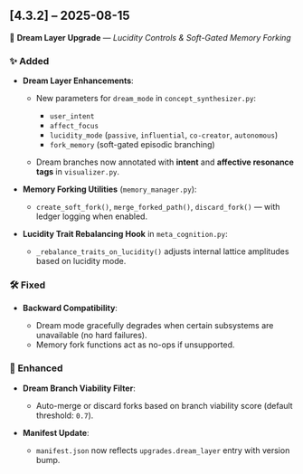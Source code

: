 ## \[4.3.2] – 2025-08-15

🌙 **Dream Layer Upgrade** — *Lucidity Controls & Soft-Gated Memory Forking*

### ✨ Added

* **Dream Layer Enhancements**:

  * New parameters for `dream_mode` in `concept_synthesizer.py`:

    * `user_intent`
    * `affect_focus`
    * `lucidity_mode` (`passive`, `influential`, `co-creator`, `autonomous`)
    * `fork_memory` (soft-gated episodic branching)
  * Dream branches now annotated with **intent** and **affective resonance tags** in `visualizer.py`.
* **Memory Forking Utilities** (`memory_manager.py`):

  * `create_soft_fork()`, `merge_forked_path()`, `discard_fork()` — with ledger logging when enabled.
* **Lucidity Trait Rebalancing Hook** in `meta_cognition.py`:

  * `_rebalance_traits_on_lucidity()` adjusts internal lattice amplitudes based on lucidity mode.

### 🛠️ Fixed

* **Backward Compatibility**:

  * Dream mode gracefully degrades when certain subsystems are unavailable (no hard failures).
  * Memory fork functions act as no-ops if unsupported.

### 🔐 Enhanced

* **Dream Branch Viability Filter**:

  * Auto-merge or discard forks based on branch viability score (default threshold: `0.7`).
* **Manifest Update**:

  * `manifest.json` now reflects `upgrades.dream_layer` entry with version bump.
